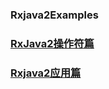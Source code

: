 ### Rxjava2Examples

### [RxJava2操作符篇](https://www.jianshu.com/p/892d655ea6bd)

### [Rxjava2应用篇](https://www.jianshu.com/p/ec57e90e786d)